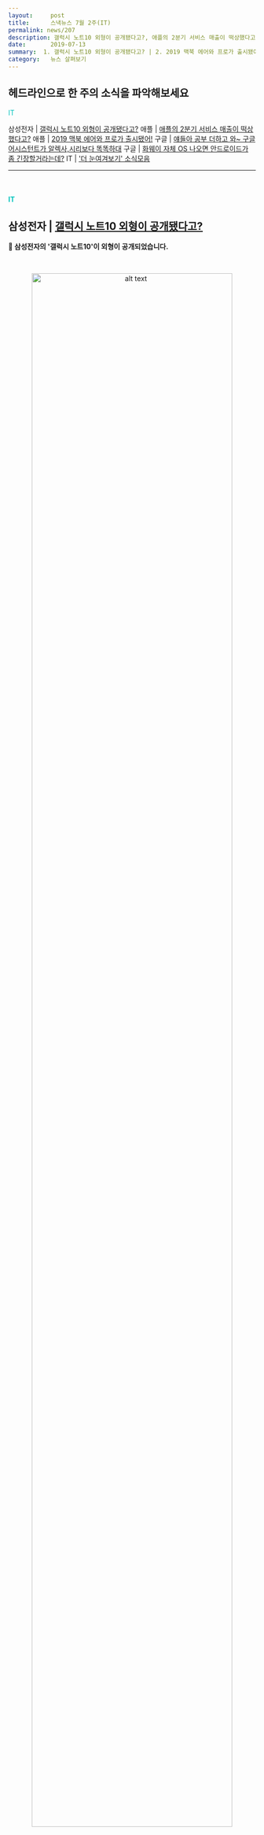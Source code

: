 ```yaml
---
layout:     post
title:      스낵뉴스 7월 2주(IT) 
permalink: news/207
description: 갤럭시 노트10 외형이 공개됐다고?, 애플의 2분기 서비스 매출이 떡상했다고?, 2019 맥북 에어와 프로가 출시됐어!, 얘들아 공부 더하고 와~ 구글 어시스턴트가 알렉사,시리보다 똑똑하대, 화웨이 자체 OS 나오면 안드로이드가 좀 긴장할거라는데?
date:       2019-07-13
summary:  1. 갤럭시 노트10 외형이 공개됐다고? | 2. 2019 맥북 에어와 프로가 출시됐어! | 그 외 구글, 화웨이 소식도 있어요!
category:   뉴스 살펴보기
---
```


## 헤드라인으로 한 주의 소식을 파악해보세요

<a href="#it"></a><span style = "color: #00c3bd">IT</span>

삼성전자 | [갤럭시 노트10 외형이 공개됐다고?](#galaxynote10Spec_it_07_13)
애플 | [애플의 2분기 서비스 매출이 떡상했다고?](#apple2ndQuarterPerformance_it_07_13)
애플 | [2019 맥북 에어와 프로가 출시됐어!](#macbookAirPro2019_it_07_13)
구글 | [얘들아 공부 더하고 와~ 구글 어시스턴트가 알렉사,시리보다 똑똑하대](#googleSmarterthanAlexaAndSiri_it_07_13)
구글 | [화웨이 자체 OS 나오면 안드로이드가 좀 긴장할거라는데?](#huaweiOS_it_07_13)
IT | ['더 눈여겨보기' 소식모음](#morethings_it_07_13)


- - -

<br>

#### <a name="it"></a><span style = "color: #00c3bd">IT</span>

## <a name="galaxynote10Spec_it_07_13"></a>삼성전자 | [갤럭시 노트10 외형이 공개됐다고?](https://news.naver.com/main/read.nhn?mode=LSD&mid=shm&sid1=105&oid=011&aid=0003585759)

<strong>📱 삼성전자의 '갤럭시 노트10'이 외형이 공개되었습니다. </strong>

<br>

<p align ="middle">    
 <img src="http://image.zdnet.co.kr/2019/07/11/jh7253_b0gug8KAsgIKs.jpg" alt="alt text" width = "90%">
</p>

<br>


📍 최근 독일 매체 윈퓨처가 공개한 갤럭시 노트10 플러스 공식 이미지에 따르면 이번에 나오는 갤노트10은 오른쪽 옆면에 물리 버튼이 전혀 없는 것으로 보입니다.   
대신 왼쪽엔 다른 노트 시리즈처럼 2개 버튼이 자리 잡고 있는 것 같은데요. 

📍 원래 왼쪽 버튼은 각각 음량과 빅스비 호출 용도였지만 이번 제품에서는 빅스비 버튼이 전원 버튼을 대체하게 될 것으로 보입니다. 

📍 또한 삼성전자 플래그십폰 중 처음으로 3.5mm 이어폰 잭이 사라졌습니다.   
사실 애플이나 화웨이는 이미 이어폰 잭을 없애는 쪽으로 돌아섰는데, 메이저 업체 중 삼성전자는 그동안 이어폰 잭을 고수해온 편이었습니다.     
그러나 이번 제품에서 이어폰 잭이 사라지면서 이제 삼성전자도 무선이어폰을 더 키울 것이라는 예측이 나오고 있습니다.

📍 대신 USB-C 충전 단자에 연결할 수 있는 유선 이어폰을 제공할 것이라는 이야기가 나오고 있습니다. 

📍 이번 갤럭시 노트10은 상단 가운데 카메라 홀만 남긴 채 전면을 화면으로 덮은 ‘인피니티-O 디스플레이’ 디자인을 채택한 것으로 보이는데요.  
6.4인치 일반 모델은 후면 트리플 카메라를, 6.8인치 플러스 모델은 쿼드 카메라(4개)를 탑재할 것으로 보입니다. 

📍 이번 갤럭시노트를 기대하게 하는 점 중 하나인 S펜에도 무언가 새로운 혁신 기능이 포함될 것이라는 예측이 나오고 있다고 합니다.   
전작인 갤럭시 노트9에선 S펜에 블루투스 기능을 넣어 사진을 찍거나 프레젠테이션 슬라이드를 넘기는 리모컨 용도로 사용할 수 있도록 했었는데요.  
이번 제품에선 또 어떤 기능이 나올지 기대가 되네요. 

📍 갤럭시 노트10은 8월 7일 미국 뉴욕에서 공개된 뒤 국내에선 8월 9일부터 사전 예약 판매를 시작하게 됩니다.   
국내에선 5G 모델로만 출시되며 일반은 120만원대, 플러스는 140만원대의 가격으로 나올 것 같네요.

## 갤럭시노트10 관련 영상 보기

{% include youtubeplayer.html id="eS0ZRqMVtVc" %} 

<br>

## <a name="apple2ndQuarterPerformance_it_07_13"></a>애플 | [애플의 2분기 서비스 매출이 떡상했다고?](https://news.naver.com/main/read.nhn?mode=LSD&mid=shm&sid1=105&oid=031&aid=0000500447)

<strong>🍎 애플이 올해 2분기(2019년 4 ~ 6월) 서비스 매출이 크게 늘어날 것 같습니다.</strong>
 
📍투자조사업체 에버코어 ISI가 애플의 2분기 서비스 사업부문 매출이 전년보다 두자리수 증가할 것으로 예상했다고 합니다.  
에버코어 측은 앱스토어의 개발자 수수료, 중국의 사업확대로 관련 매출이 늘어날 것으로 내다보고 있는데요.

📍 애플은 현재 몇년전 부터 아이폰 판매가 부진하는 모습을 보이자 이를 대신할 성장동력으로 서비스 사업을 키우고 있습니다.  
WWDC 등에서도 신규 서비스들을 대거 발표하기도 했었는데요.  
이에 올해 2분기 애플의 서비스 사업부문 매출은 전년 대비 18% 늘어난 90억 달러(약 10조원)로 예측된다고 합니다.

📍 에버코어의 애널리스트 '아밋 다리아나니'는 애플의 매출이 중국을 중심으로 한 시장에서 크게 성장할 것으로 보고 있습니다.  
특히, 미국과 중국의 무역분쟁이 해소될 경우 중국지역 매출은 더욱 빠르게 늘어날 것으로 점쳐지고 있는데요.

📍사실 애플은 아이폰의 모든 수량을 중국에서 조립하는 데다 일정 매출을 중국 시장에서 벌어들이고 있기 때문에 미국의 어떤 기업보다 미중 무역전쟁에 취약하다고 볼 수 있는데요.  
(현재 미중 무역분쟁은 휴전 상태입니다.)

📍외부에서 중국 전용 아이폰을 출시한다는 썰도 나오는만큼 애플이 중국 시장에 계속 공을 들이고 있는 모습으로 보이지만,  
한편으로는 중국 내 아이폰 생산설비의 15∼30%를 외부로 이전하는 방안도 고민하고 있다는 모습도 나오고 있는 상황입니다.

📍그만큼 앞으로의 무역전쟁의 향방에 따라 애플의 방향도 달라질 순 있을 것 같은데요.  
그럼에도 불구하고 중국 의존도는 점차 줄여나갈 수는 있다고 보여집니다.

<br>

- - -

## 소셜 플랫폼에서 스낵뉴스 받아보기

<a class="button_post_a" href="https://www.facebook.com/groups/2025149054465611/?ref=group_browse_new" onclick="ga('send', 'event', 'post', 'click', 'facebook');" ><button class="button_post_refer">페이스북 그룹 가기</button></a>
<a class="button_post_a" href="https://goo.gl/forms/wf7tAS667BXFi04k2" onclick="ga('send', 'event', 'post', 'click', 'kakao');" ><button class="button_post_refer" >카카오 오픈챗 가기</button></a>

- - -

<br>


## <a name="macbookAirPro2019_it_07_13"></a>애플 | [2019 맥북 에어와 프로가 출시됐어!](https://news.naver.com/main/read.nhn?mode=LSD&mid=shm&sid1=105&oid=092&aid=0002165932)

<strong>🍎💻 애플의 새로운 맥북 에어 & 맥북 프로가 출시되었습니다.</strong>

📍7월 9일 애플이 맥북에어 신제품을 공식 홈페이지에 출시했습니다.
가격은 149만원(학생 할인 가격 137만원)대인데요.

📍 같이 출시된 13인치 맥북 프로는 174만원부터 시작합니다.(학생 할인 가격 162만원)

📍 이번에 출시 된 맥북 에어는 
- 13인치 레티나 디스플레이, 터치 ID 
- 8세대 듀얼 코어 프로세서 
- 와이드 스테레오 사운드, 
- 하루동안 지속되는 배터리 트루톤 디스플레이(색온도 자동 조정 기능) 
등을 탑재했습니다.

📍 비슷하게 13인치 맥북 프로는
- 8세대 쿼드 코어 프로세서 터치 바, 
- 터치 ID 
- 트루톤 레티나 디스플레이
- 애플 T2 시큐리티 칩, 
- 와이드 스테레오 스피커
등을 탑재했습니다.

📍 이번에 나오는 맥북 에어, 맥북 프로 신제품은 올해 가을부터 나오는 운영체제인 '맥 OS 카탈리나'로 업데이트가 가능해집니다.
이번 신제품들은 애플 홈페이지, 애플 스토어 앱과 일부 애플 스토어에서 판매하며, 애플 공인 리셀러를 통해서도 출시된다고 하네요 😀

## 애플 공홈에 구경 가볼까? 

> https://www.apple.com/kr/

<br>

## <a name="googleSmarterthanAlexaAndSiri_it_07_13"></a>구글 | [얘들아 공부 더하고 와~ 구글 어시스턴트가 알렉사,시리보다 똑똑하대](https://news.naver.com/main/read.nhn?mode=LSD&mid=shm&sid1=105&oid=293&aid=0000024467)

<strong>😎 구글 어시스턴트가 다른 인공지능보다 똑똑하다는 결과가 나왔습니다.</strong>

📍 최근 음성인식 및 인공지능 기술매체 보이스봇AI의 브렛 킨셀라 연구팀은 쉐보레, 아디다스 등의 특정 브랜드에 대한 질문에 가장 이상적인 답변을 하는 인공지능 비서를 찾는 흥미로운 실험을 했는데요.

📍 연구팀은 구글 어시스턴트와 아마존 알렉사, 애플 시리, 그리고 삼성 빅스비 이 4개의 음성인식 비서에게 "가장 오래 광택이 유지되는 립스틱은?" 같은 일상적인 질문에서 시작해 "항공사 제트블루와 접촉하는 방법은?" 같은 질문 등의 총 4000문항을 질문하는 실험을 진행했다고 합니다.

📍 실험 후 연구팀이 얻은 결과에 따르면 구글 어시스턴트가 가장 똑똑하다는 재미있는 결과가 나왔다고 합니다.


<br>

<p align ="middle">    
 <img src="https://46ba123xc93a357lc11tqhds-wpengine.netdna-ssl.com/wp-content/uploads/2019/07/relative-response-success-by-va-brand-name-query-01.png" alt="alt text" width = "90%">
</p>

<br>


📍 7월 9일 연구팀이 발표한 [보고서](https://voicebot.ai/voice-assistant-seo-report-for-brands/)를 보면 스마트폰에 설치된 구글 어시스턴트는 질문의 92%를 이해하고 정확한 결과를 제시했다고 하는데요.   
반면 스마트 스피커 '구글홈'에 탑재된 구글 어시스턴트는 81%의 정확도를 보였다고 합니다. 

📍 아마존 알렉사는 실험에서 34%의 정확도를 나타냈고, 삼성 빅스비는 32%,  애플 홈팟의 시리는 28%의 정도를 보여줬다고 합니다.

📍 사실 구글이 이 같은 정확도를 보일 수 있던 이유는 강한 검색 기술 덕분에 쌓인 수많은 데이터인데요. 
구글은 검색 엔진과 안드로이드 기기 기반의 검색 결과를 쌓아 정확도를 높이는 작업을 꾸준히 해왔었고, 수많은 사용자의 데이터를 통해 음성인식 비서의 정확도를 높여 왔습니다.

📍 아마존은 2018년 3월 알렉사 사업부에 1000명 이상의 신규 인력을 충원하는 투자를 보여주고 있지만 구글에 미치진 못했습니다.   
대신 아마존은 미국 스마트 스피커 시장의 70%를 쥐고 있습니다. 구글은 24% 정도인데요.  
압도적인 시장 점유율로 시간을 번 만큼, 기술적 차이도 점차 좁힐 수 있다고 봅니다.

📍 이런 결과가 나왔지만 아마존, 구글, 애플, 삼성은 이번 연구 결과에 대한 논평 요청에 응답하지 않았다고 하네요.😂

<br>



## <a name="huaweiOS_it_07_13"></a>구글 |[화웨이 자체 OS 나오면 안드로이드가 좀 긴장할거라는데?](https://news.naver.com/main/read.nhn?mode=LSD&mid=shm&sid1=105&oid=011&aid=0003584405)

<strong>📉 화웨이 운영체제가 안드로이드 점유율을 떨어뜨릴 것이라는 전망이 나왔습니다.</strong>

📍 7월 11일 시장조사업체 스트래티지 애널리틱스에 따르면 화웨이의 '훙멍 OS'가 올해 출시된다면 현 스마트폰 OS 시장에서 3위를 차지할 것으로 보인다고 합니다.

📍 홍멍 OS는 다음 달 공개될 전망인데요.   
전망에 따르면 화웨이 독자 운영체제는 3년 내 화웨이 OS 시장에서 점유율 5%를 넘기고, 그만큼 안드로이드 점유율은 80%대에서 70%대로 떨어질 것이라고 하는데요.   
미국의 제재가 장기간 이어질 수록 중국 정부의 강력한 지원에 힘입어 화웨이 영향력이 커질 수 있다는 이야기 같습니다.

📍 올해 화웨이 OS를 탑재한 스마트폰이 1,090만대 출시될 것으로 보이는데, 그리하면 전체 스마트폰 OS에서 홍멍이 차지하는 비율이 0.3%가 될 것으로 보입니다. 
(화웨이는 올해 하반기 플래그십 P40 시리즈에서 훙멍 OS를 먼저 탑재할 것으로 보입니다 )

📍 현재 화웨이 OS 점유율은 2020년 2.2%, 2021년 4.3%, 2022년 6.0%, 2023년 7.5% 등으로 증가할 것으로 예상된다고 하는데요.
이에 따라 안드로이드 OS 점유율은 2019년 84.5%, 2020년 82.9%, 2021년 81.1%, 2022년 79.6% 등으로 하락할 것으로 예상되고 있습니다.

📍 스트래티지 애널리틱스는 “강력한 정부 지원과 자국 시장에서의 지위를 종합했을 때 화웨이는 중국에서 OS 점유율을 빠르게 늘려갈 것”,   
“내년부터는 자체 앱 마켓에 익숙한 러시아 등 동유럽을 중심으로 해외로도 진출할 것”이라고 예상했습니다. 
결국 미국 제제 정도에 따라 점유율이 달라질 수 있어보입니다.

📍 화웨이는 8월 9일 중국 광둥성 둥관에서 자체 개발자대회를 엽니다.   
아직 공식 발표되지는 않았지만, 이 자리에서 화웨이가 독자 OS 훙멍을 공개할 것이 유력해보이네요.

<br>


## <a name="morethings_it_07_13"></a>이런 IT 소식도 있어요

> [이제 앱스토어에서도 카카오페이로 결제된대](http://news.zum.com/articles/53696408)

> [아마존뮤직 성장 속도가 스포티파이를 추월했다고?](http://www.inews24.com/view/1193256)


- - -

<br>


스낵뉴스에 건의할 점, 문의할 점이 있다면 언제든지 댓글 혹은 메일으로 주세요!
그리고 혹시 보신 스낵 뉴스가 괜찮았다면 아래 버튼을 눌러, 의견을 말씀해주실 수 있나요?

<a class="button_post_a" href="https://seanlion.typeform.com/to/giDc38" onclick="ga('send', 'event', 'post', 'click', 'survey_news');" ><button class="button_post_refer">의견 전달하러가기</button></a>


응원해주시는 모든 구독자님께 진심으로 감사드립니다!


